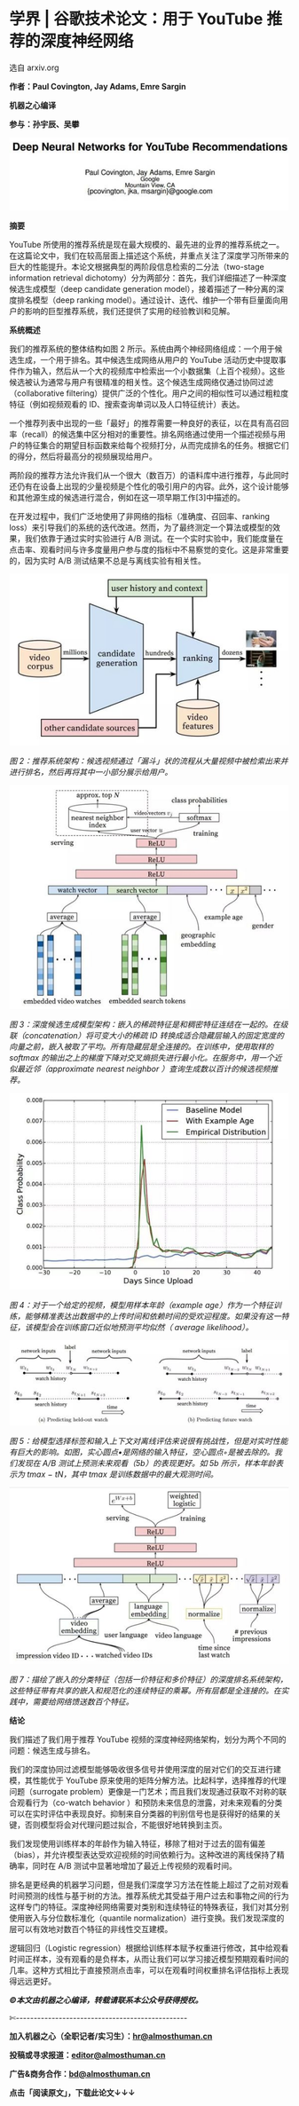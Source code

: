 # 学界 | 谷歌技术论文：用于 YouTube 推荐的深度神经网络

选自 arxiv.org

**作者：Paul Covington, Jay Adams, Emre Sargin**

**机器之心编译**

**参与：孙宇辰、吴攀**

![](img/294f5290e7e73def18edc48de7952e29.jpg)

**摘要**

YouTube 所使用的推荐系统是现在最大规模的、最先进的业界的推荐系统之一。在这篇论文中，我们在较高层面上描述这个系统，并重点关注了深度学习所带来的巨大的性能提升。本论文根据典型的两阶段信息检索的二分法（two-stage information retrieval dichotomy）分为两部分：首先，我们详细描述了一种深度候选生成模型（deep candidate generation model），接着描述了一种分离的深度排名模型（deep ranking model）。通过设计、迭代、维护一个带有巨量面向用户的影响的巨型推荐系统，我们还提供了实用的经验教训和见解。

**系统概述**

我们的推荐系统的整体结构如图 2 所示。系统由两个神经网络组成：一个用于候选生成，一个用于排名。其中候选生成网络从用户的 YouTube 活动历史中提取事件作为输入，然后从一个大的视频库中检索出一个小数据集（上百个视频）。这些候选被认为通常与用户有很精准的相关性。这个候选生成网络仅通过协同过滤（collaborative filtering）提供广泛的个性化。用户之间的相似性可以通过粗粒度特征（例如视频观看的 ID、搜索查询单词以及人口特征统计）表达。

一个推荐列表中出现的一些「最好」的推荐需要一种良好的表征，以在具有高召回率（recall）的候选集中区分相对的重要性。排名网络通过使用一个描述视频与用户的特征集合的期望目标函数来给每个视频打分，从而完成排名的任务。根据它们的得分，然后将最高分的视频展现给用户。

两阶段的推荐方法允许我们从一个很大（数百万）的语料库中进行推荐，与此同时还仍有在设备上出现的少量视频是个性化的吸引用户的内容。此外，这个设计能够和其他源生成的候选进行混合，例如在这一项早期工作[3]中描述的。

在开发过程中，我们广泛地使用了非网络的指标（准确度、召回率、ranking loss）来引导我们的系统的迭代改进。然而，为了最终测定一个算法或模型的效果，我们依靠于通过实时实验进行 A/B 测试。在一个实时实验中，我们能度量在点击率、观看时间与许多度量用户参与度的指标中不易察觉的变化。这是非常重要的，因为实时 A/B 测试结果不总是与离线实验有相关性。

![](img/5c56a773d39efd30d3de8f9b4ba9fa41.jpg)

*图 2：推荐系统架构：候选视频通过「漏斗」状的流程从大量视频中被检索出来并进行排名，然后再将其中一小部分展示给用户。*

![](img/1a085e090c952fb17070d3d1ff6bb6ce.jpg) 

*图 3：深度候选生成模型架构：嵌入的稀疏特征是和稠密特征连结在一起的。在级联（concatenation）将可变大小的稀疏 ID 转换成适合隐藏层输入的固定宽度的向量之前，嵌入被取了平均。所有隐藏层是全连接的。在训练中，使用取样的 softmax 的输出之上的梯度下降对交叉熵损失进行最小化。在服务中，用一个近似最近邻（approximate nearest neighbor ）查询生成数以百计的候选视频推荐。*

![](img/ec1679ebc9a0e979c61797e329b44171.jpg) 

*图 4：对于一个给定的视频，模型用样本年龄（example age）作为一个特征训练，能够精准表达出数据中的上传时间和依赖时间的受欢迎程度。如果没有这一特征，该模型会在训练窗口近似地预测平均似然（ average likelihood）。*

![](img/cc967c16af2412e2b1b7a6629d4e4bf5.jpg) 

*图 5：给模型选择标签和输入上下文对离线评估来说很有挑战性，但是对实时性能有巨大的影响。如图，实心圆点•是网络的输入特征，空心圆点◦是被去除的。我们发现在 A/B 测试上预测未来观看（5b）的表现更好。如 5b 所示，样本年龄表示为 tmax − tN，其中 tmax 是训练数据中的最大观测时间。*

![](img/b8143e78644372594d6e3d676fe1d80f.jpg) 

*图 7：描绘了嵌入的分类特征（包括一价特征和多价特征）的深度排名系统架构，这些特征带有共享的嵌入和规范化的连续特征的乘幂。所有层都是全连接的。在实践中，需要给网络馈送数百个特征。*

**结论**

我们描述了我们用于推荐 YouTube 视频的深度神经网络架构，划分为两个不同的问题：候选生成与排名。

我们的深度协同过滤模型能够吸收很多信号并使用深度的层对它们的交互进行建模，其性能优于 YouTube 原来使用的矩阵分解方法。比起科学，选择推荐的代理问题（surrogate problem）更像是一门艺术；而且我们发现通过获取不对称的联合观看行为（co-watch behavior ）和预防未来信息的泄露，对未来观看的分类可以在实时评估中表现良好。抑制来自分类器的判别信号也是获得好的结果的关键，否则模型将会对代理问题过拟合，不能很好地转换到主页。

我们发现使用训练样本的年龄作为输入特征，移除了相对于过去的固有偏差（bias），并允许模型表达受欢迎视频的时间依赖行为。这种改进的离线保持了精确率，同时在 A/B 测试中显著地增加了最近上传视频的观看时间。

排名是更经典的机器学习问题，但是我们深度学习方法在性能上超过了之前对观看时间预测的线性与基于树的方法。推荐系统尤其受益于用户过去和事物之间的行为这样专门的特征。深度神经网络需要对类别和连续特征的特殊表征，我们对其分别使用嵌入与分位数标准化（quantile normalization）进行变换。我们发现深度的层可以有效地对数百个特征的非线性交互建模。

逻辑回归（Logistic regression）根据给训练样本赋予权重进行修改，其中给观看时间正样本，没有观看的是负样本，从而让我们可以学习接近模型预期观看时间的几率。这种方式相比于直接预测点击率，可以在观看时间权重排名评估指标上表现得远远更好。

***©本文由机器之心编译，***转载请联系本公众号获得授权***。***

✄------------------------------------------------

**加入机器之心（全职记者/实习生）：hr@almosthuman.cn**

**投稿或寻求报道：editor@almosthuman.cn**

**广告&商务合作：bd@almosthuman.cn**

**点击「阅读原文」，下载此论文↓↓↓**